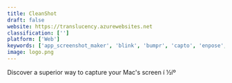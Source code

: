 ```yaml
---
title: CleanShot
draft: false 
website: https://translucency.azurewebsites.net
classification: ['']
platform: ['Web']
keywords: ['app_screenshot_maker', 'blink', 'bumpr', 'capto', 'enpose', 'glorious_demo', 'greenshot', 'hyfy', 'kap', 'mockuuups_studio', 'screely', 'screencast-o-matic', 'screenshot_bin', 'sharex', 'xnip', 'ios_jetpack']
image: logo.png
---
```

Discover a superior way to capture your Mac's screen í ½íº